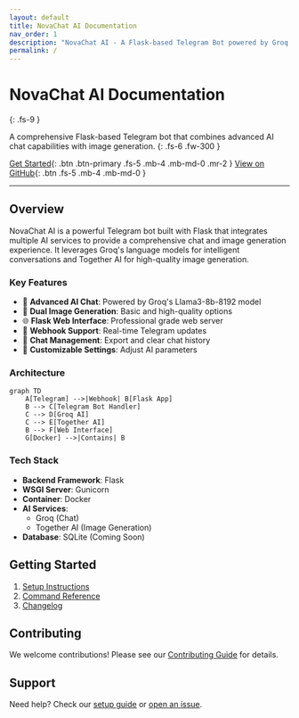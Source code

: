 ```yaml
---
layout: default
title: NovaChat AI Documentation
nav_order: 1
description: "NovaChat AI - A Flask-based Telegram Bot powered by Groq and Together AI"
permalink: /
---
```


# NovaChat AI Documentation
{: .fs-9 }

A comprehensive Flask-based Telegram bot that combines advanced AI chat capabilities with image generation.
{: .fs-6 .fw-300 }

[Get Started](setup.md){: .btn .btn-primary .fs-5 .mb-4 .mb-md-0 .mr-2 }
[View on GitHub](https://github.com/yourusername/NovaChat-AI){: .btn .fs-5 .mb-4 .mb-md-0 }

---

## Overview

NovaChat AI is a powerful Telegram bot built with Flask that integrates multiple AI services to provide a comprehensive chat and image generation experience. It leverages Groq's language models for intelligent conversations and Together AI for high-quality image generation.

### Key Features

- 🤖 **Advanced AI Chat**: Powered by Groq's Llama3-8b-8192 model
- 🎨 **Dual Image Generation**: Basic and high-quality options
- 🌐 **Flask Web Interface**: Professional grade web server
- 🔄 **Webhook Support**: Real-time Telegram updates
- 💾 **Chat Management**: Export and clear chat history
- 🔧 **Customizable Settings**: Adjust AI parameters

### Architecture

```mermaid
graph TD
    A[Telegram] -->|Webhook| B[Flask App]
    B --> C[Telegram Bot Handler]
    C --> D[Groq AI]
    C --> E[Together AI]
    B --> F[Web Interface]
    G[Docker] -->|Contains| B
```

### Tech Stack

- **Backend Framework**: Flask
- **WSGI Server**: Gunicorn
- **Container**: Docker
- **AI Services**: 
  - Groq (Chat)
  - Together AI (Image Generation)
- **Database**: SQLite (Coming Soon)

## Getting Started

1. [Setup Instructions](setup.md)
2. [Command Reference](commands.md)
3. [Changelog](changelog.md)

## Contributing

We welcome contributions! Please see our [Contributing Guide](https://github.com/yourusername/NovaChat-AI/blob/main/CONTRIBUTING.md) for details.

## Support

Need help? Check our [setup guide](setup.md) or [open an issue](https://github.com/yourusername/NovaChat-AI/issues).
